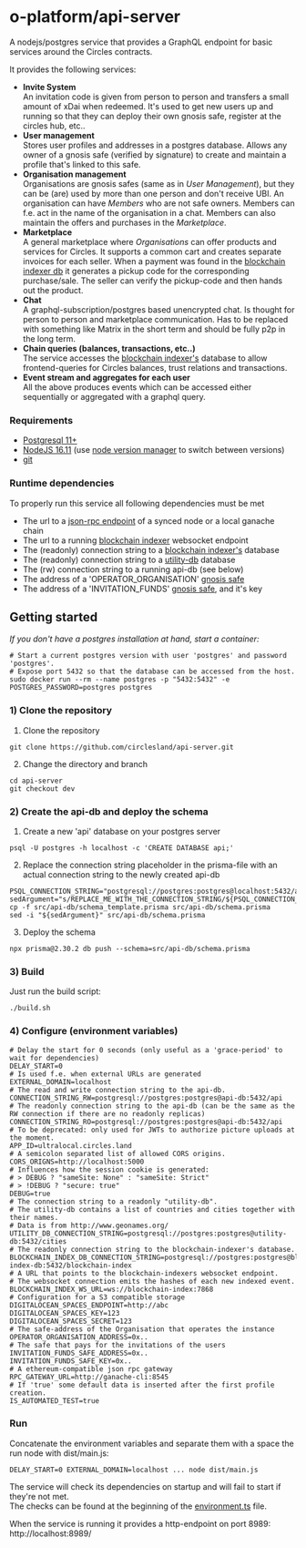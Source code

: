 # o-platform/api-server
A nodejs/postgres service that provides a GraphQL endpoint for basic services around the Circles contracts.

It provides the following services:
* **Invite System**  
An invitation code is given from person to person and transfers a small amount of xDai when redeemed. It's used to get new users up and running so that they can deploy their own gnosis safe, register at the circles hub, etc..
* **User management**  
Stores user profiles and addresses in a postgres database. Allows any owner of a gnosis safe (verified by signature) to create and maintain a profile that's linked to this safe.
* **Organisation management**  
Organisations are gnosis safes (same as in _User Management_), but they can be (are) used by more than one person and don't receive UBI. An organisation can have _Members_ who are not safe owners. Members can f.e. act in the name of the organisation in a chat. Members can also maintain the offers and purchases in the _Marketplace_.  
* **Marketplace**  
A general marketplace where _Organisations_ can offer products and services for Circles. It supports a common cart and creates separate invoices for each seller. When a payment was found in the [blockchain indexer db](https://github.com/circlesland/blockchain-indexer) it generates a pickup code for the corresponding purchase/sale. The seller can verify the pickup-code and then hands out the product.
* **Chat**  
A graphql-subscription/postgres based unencrypted chat. Is thought for person to person and marketplace communication. Has to be replaced with something like Matrix in the short term and should be fully p2p in the long term.
* **Chain queries (balances, transactions, etc..)**  
The service accesses the [blockchain indexer's](https://github.com/circlesland/blockchain-indexer/blob/dev/CirclesLand.BlockchainIndexer/Schema.sql) database to allow frontend-queries for Circles balances, trust relations and transactions.
* **Event stream and aggregates for each user**  
All the above produces events which can be accessed either sequentially or aggregated with a graphql query.

### Requirements
* [Postgresql 11+](https://www.postgresql.org/)
* [NodeJS 16.11](https://nodejs.org/download/release/v16.11.1/) (use [node version manager](https://github.com/nvm-sh/nvm) to switch between versions)
* [git](https://git-scm.com/downloads)

### Runtime dependencies
To properly run this service all following dependencies must be met
* The url to a [json-rpc endpoint](https://www.jsonrpc.org/specification) of a synced node or a local ganache chain
* The url to a running [blockchain indexer](https://github.com/circlesland/blockchain-indexer) websocket endpoint
* The (readonly) connection string to a [blockchain indexer's](https://github.com/circlesland/blockchain-indexer) database
* The (readonly) connection string to a [utility-db](https://github.com/circlesland/utility_db/pkgs/container/utility_db) database
* The (rw) connection string to a running api-db (see below)
* The address of a 'OPERATOR_ORGANISATION' [gnosis safe](https://github.com/gnosis/safe-contracts)
* The address of a 'INVITATION_FUNDS' [gnosis safe](https://github.com/gnosis/safe-contracts), and it's key 

## Getting started
_If you don't have a postgres installation at hand, start a container:_
```shell
# Start a current postgres version with user 'postgres' and password 'postgres'. 
# Expose port 5432 so that the database can be accessed from the host.
sudo docker run --rm --name postgres -p "5432:5432" -e POSTGRES_PASSWORD=postgres postgres
```
### 1) Clone the repository
1. Clone the repository
```shell
git clone https://github.com/circlesland/api-server.git
```
2. Change the directory and branch
```shell
cd api-server
git checkout dev
```
### 2) Create the api-db and deploy the schema
1. Create a new 'api' database on your postgres server
```shell
psql -U postgres -h localhost -c 'CREATE DATABASE api;'
```

2. Replace the connection string placeholder in the prisma-file with an actual connection string to the newly created api-db
```shell
PSQL_CONNECTION_STRING="postgresql://postgres:postgres@localhost:5432/api"
sedArgument="s/REPLACE_ME_WITH_THE_CONNECTION_STRING/${PSQL_CONNECTION_STRING//\//\\/}/g"
cp -f src/api-db/schema_template.prisma src/api-db/schema.prisma
sed -i "${sedArgument}" src/api-db/schema.prisma
```

3. Deploy the schema
```shell
npx prisma@2.30.2 db push --schema=src/api-db/schema.prisma
```

### 3) Build
Just run the build script:
```shell
./build.sh
```

### 4) Configure (environment variables)

```shell
# Delay the start for 0 seconds (only useful as a 'grace-period' to wait for dependencies)
DELAY_START=0
# Is used f.e. when external URLs are generated
EXTERNAL_DOMAIN=localhost
# The read and write connection string to the api-db.
CONNECTION_STRING_RW=postgresql://postgres:postgres@api-db:5432/api
# The readonly connection string to the api-db (can be the same as the RW connection if there are no readonly replicas)
CONNECTION_STRING_RO=postgresql://postgres:postgres@api-db:5432/api
# To be deprecated: only used for JWTs to authorize picture uploads at the moment.
APP_ID=ultralocal.circles.land
# A semicolon separated list of allowed CORS origins.
CORS_ORIGNS=http://localhost:5000
# Influences how the session cookie is generated:
# > DEBUG ? "sameSite: None" : "sameSite: Strict"
# > !DEBUG ? "secure: true"
DEBUG=true
# The connection string to a readonly "utility-db".
# The utility-db contains a list of countries and cities together with their names.
# Data is from http://www.geonames.org/
UTILITY_DB_CONNECTION_STRING=postgresql://postgres:postgres@utility-db:5432/cities
# The readonly connection string to the blockchain-indexer's database.
BLOCKCHAIN_INDEX_DB_CONNECTION_STRING=postgresql://postgres:postgres@blockchain-index-db:5432/blockchain-index
# A URL that points to the blockchain-indexers websocket endpoint.
# The websocket connection emits the hashes of each new indexed event.
BLOCKCHAIN_INDEX_WS_URL=ws://blockchain-index:7868
# Configuration for a S3 compatible storage
DIGITALOCEAN_SPACES_ENDPOINT=http://abc
DIGITALOCEAN_SPACES_KEY=123
DIGITALOCEAN_SPACES_SECRET=123
# The safe-address of the Organisation that operates the instance
OPERATOR_ORGANISATION_ADDRESS=0x..
# The safe that pays for the invitations of the users
INVITATION_FUNDS_SAFE_ADDRESS=0x..
INVITATION_FUNDS_SAFE_KEY=0x..
# A ethereum-compatible json rpc gateway  
RPC_GATEWAY_URL=http://ganache-cli:8545
# If 'true' some default data is inserted after the first profile creation.
IS_AUTOMATED_TEST=true
```

### Run
Concatenate the environment variables and separate them with a space the run node with dist/main.js:
```shell
DELAY_START=0 EXTERNAL_DOMAIN=localhost ... node dist/main.js
```
The service will check its dependencies on startup and will fail to start if they're not met.  
The checks can be found at the beginning of the [environment.ts](https://github.com/circlesland/api-server/blob/dev/src/environment.ts) file.

When the service is running it provides a http-endpoint on port 8989:  
http://localhost:8989/
